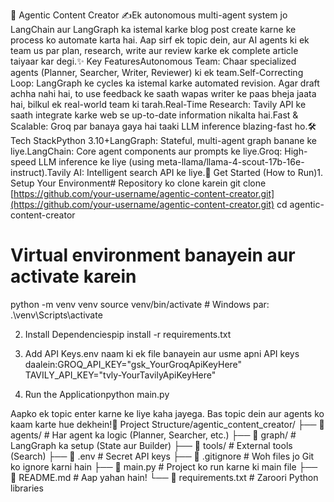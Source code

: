 🤖 Agentic Content Creator ✍️Ek autonomous multi-agent system jo LangChain aur LangGraph ka istemal karke blog post create karne ke process ko automate karta hai. Aap sirf ek topic dein, aur AI agents ki ek team us par plan, research, write aur review karke ek complete article taiyaar kar degi.✨ Key FeaturesAutonomous Team: Chaar specialized agents (Planner, Searcher, Writer, Reviewer) ki ek team.Self-Correcting Loop: LangGraph ke cycles ka istemal karke automated revision. Agar draft achha nahi hai, to use feedback ke saath wapas writer ke paas bheja jaata hai, bilkul ek real-world team ki tarah.Real-Time Research: Tavily API ke saath integrate karke web se up-to-date information nikalta hai.Fast & Scalable: Groq par banaya gaya hai taaki LLM inference blazing-fast ho.🛠️ Tech StackPython 3.10+LangGraph: Stateful, multi-agent graph banane ke liye.LangChain: Core agent components aur prompts ke liye.Groq: High-speed LLM inference ke liye (using meta-llama/llama-4-scout-17b-16e-instruct).Tavily AI: Intelligent search API ke liye.🏁 Get Started (How to Run)1. Setup Your Environment# Repository ko clone karein
git clone [https://github.com/your-username/agentic-content-creator.git](https://github.com/your-username/agentic-content-creator.git)
cd agentic-content-creator

# Virtual environment banayein aur activate karein
python -m venv venv
source venv/bin/activate  # Windows par: .\venv\Scripts\activate

2. Install Dependenciespip install -r requirements.txt

3. Add API Keys.env naam ki ek file banayein aur usme apni API keys daalein:GROQ_API_KEY="gsk_YourGroqApiKeyHere"
TAVILY_API_KEY="tvly-YourTavilyApiKeyHere"

4. Run the Applicationpython main.py

Aapko ek topic enter karne ke liye kaha jayega. Bas topic dein aur agents ko kaam karte hue dekhein!📂 Project Structure/agentic_content_creator/
├── 📂 agents/          # Har agent ka logic (Planner, Searcher, etc.)
├── 📂 graph/           # LangGraph ka setup (State aur Builder)
├── 📂 tools/           # External tools (Search)
├── 📄 .env             # Secret API keys
├── 📄 .gitignore       # Woh files jo Git ko ignore karni hain
├── 📄 main.py          # Project ko run karne ki main file
├── 📄 README.md        # Aap yahan hain!
└── 📄 requirements.txt  # Zaroori Python libraries

